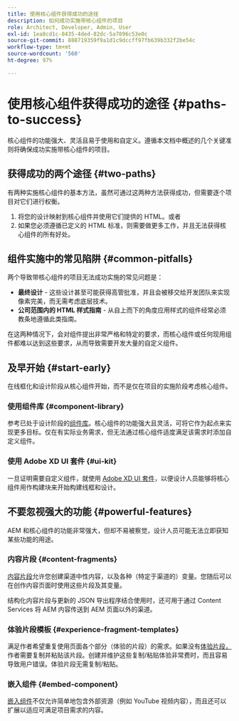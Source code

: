 ```yaml
---
title: 使用核心组件获得成功的途径
description: 如何成功实施带核心组件的项目
role: Architect, Developer, Admin, User
exl-id: 1ea8cd1c-8435-4ded-82dc-5a7896c53e0c
source-git-commit: 888719359f9a1d1c9dccff97fb639b332f2be54c
workflow-type: tm+mt
source-wordcount: '560'
ht-degree: 97%

---
```


# 使用核心组件获得成功的途径 {#paths-to-success}

核心组件的功能强大、灵活且易于使用和自定义。遵循本文档中概述的几个关键准则将确保成功实施带核心组件的项目。

## 获得成功的两个途径 {#two-paths}

有两种实施核心组件的基本方法，虽然可通过这两种方法获得成功，但需要逐个项目对它们进行权衡。

1. 将您的设计映射到核心组件并使用它们提供的 HTML。或者
1. 如果您必须遵循已定义的 HTML 标准，则需要做更多工作，并且无法获得核心组件的所有好处。

## 组件实施中的常见陷阱 {#common-pitfalls}

两个导致带核心组件的项目无法成功实施的常见问题是：

* **最终设计** - 这些设计甚至可能获得高管批准，并且会被移交给开发团队来实现像素完美，而无需考虑底层技术。
* **公司范围内的 HTML 样式指南** - 从自上而下的角度应用样式的组件经常必须教条地遵循此类指南。

在这两种情况下，会对组件提出非常严格和特定的要求，而核心组件或任何现用组件都难以达到这些要求，从而导致需要开发大量的自定义组件。

## 及早开始 {#start-early}

在线框化和设计阶段从核心组件开始，而不是仅在项目的实施阶段考虑核心组件。

### 使用组件库 {#component-library}

参考已处于设计阶段的[组件库](https://adobe.com/go/aem_cmp_library_cn)。核心组件的功能强大且灵活，可将它作为起点来实现更多目标。仅在有实际业务需求，但无法通过核心组件适度满足该需求时添加自定义组件。

### 使用 Adobe XD UI 套件 {#ui-kit}

一旦证明需要自定义组件，就使用 [Adobe XD UI 套件](https://experienceleague.adobe.com/docs/experience-manager-learn/assets/AEM-CoreComponents-UI-Kit.xd)，以便设计人员能够将核心组件用作构建块来开始构建线框和设计。

## 不要忽视强大的功能 {#powerful-features}

AEM 和核心组件的功能非常强大，但却不易被察觉，设计人员可能无法立即获知某些功能的用途。

### 内容片段 {#content-fragments}

[内容片段](https://experienceleague.adobe.com/docs/experience-manager-cloud-service/sites/authoring/fundamentals/content-fragments.html)允许您创建渠道中性内容，以及各种（特定于渠道的）变量。您随后可以在创作内容页面时使用这些片段及其变量。

结构化内容片段与更新的 JSON 导出程序结合使用时，还可用于通过 Content Services 将 AEM 内容传送到 AEM 页面以外的渠道。

### 体验片段模板 {#experience-fragment-templates}

满足作者希望重复使用页面各个部分（体验的片段）的需求。如果没有[体验片段，](https://experienceleague.adobe.com/docs/experience-manager-cloud-service/sites/authoring/fundamentals/experience-fragments.html)作者需要复制并粘贴该片段。创建并维护这些复制/粘贴体验非常费时，而且容易导致用户错误。体验片段无需复制/粘贴。

### 嵌入组件 {#embed-component}

[嵌入组件](/help/components/embed.md)不仅允许简单地包含外部资源（例如 YouTube 视频内容），而且还可以扩展以适应可满足项目需求的内容。

